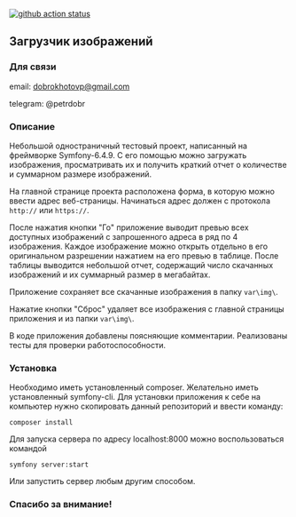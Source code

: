 [![github action status](https://github.com/petrdobr/test_case_image_parser/workflows/Symfony/badge.svg)](../../actions)
## Загрузчик изображений

### Для связи
email: dobrokhotovp@gmail.com

telegram: @petrdobr

### Описание
Небольшой одностраничный тестовый проект, написанный на фреймворке Symfony-6.4.9. С его помощью можно загружать изображения, просматривать их и получить краткий отчет о количестве и суммарном размере изображений.

На главной странице проекта расположена форма, в которую можно ввести адрес веб-страницы. Начинаться адрес должен с протокола `http://` или `https://`.

После нажатия кнопки "Го" приложение выводит превью всех доступных изображений с запрошенного адреса в ряд по 4 изображения. Каждое изображение можно открыть отдельно в его оригинальном разрешении нажатием на его превью в таблице. После таблицы выводится небольшой отчет, содержащий число скачанных изображений и их суммарный размер в мегабайтах.

Приложение сохраняет все скачанные изображения в папку `var\img\`.

Нажатие кнопки "Сброс" удаляет все изображения с главной страницы приложения и из папки `var\img\`.

В коде приложения добавлены поясняющие комментарии. Реализованы тесты для проверки работоспособности.

### Установка
Необходимо иметь установленный composer. Желательно иметь установленный symfony-cli.
Для установки приложения к себе на компьютер нужно скопировать данный репозиторий и ввести команду:
```
composer install
```
Для запуска сервера по адресу localhost:8000 можно воспользоваться командой
```
symfony server:start
```
Или запустить сервер любым другим способом.

### Спасибо за внимание!

